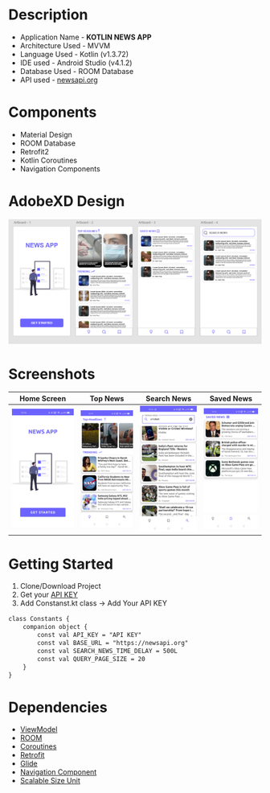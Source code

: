 
# Description 

- Application Name - **KOTLIN NEWS APP**
- Architecture Used - MVVM
- Language Used - Kotlin (v1.3.72)  
- IDE used - Android Studio (v4.1.2)  
- Database Used - ROOM Database 
- API used - [newsapi.org](https://newsapi.org/)

# Components

- Material Design
- ROOM Database
- Retrofit2
- Kotlin Coroutines
- Navigation Components

# AdobeXD Design

 ![](Images/img.PNG)

# Screenshots

 | Home Screen | Top News | Search News | Saved News |
 --------------|------------|-------------|-----------|
 | ![Home Screen](Images/img1.jpg) | ![Top News](Images/img2.jpg)  | ![Search News](Images/img4.jpg) | ![Search News](Images/img3.jpg)
 
 # Getting Started
 
 1. Clone/Download Project
 2. Get your [API KEY](https://newsapi.org/)
 3. Add Constanst.kt class -> Add Your API KEY

```
class Constants {
    companion object {
        const val API_KEY = "API KEY"
        const val BASE_URL = "https://newsapi.org"
        const val SEARCH_NEWS_TIME_DELAY = 500L
        const val QUERY_PAGE_SIZE = 20
    }
}
```

# Dependencies

- [ViewModel](https://developer.android.com/jetpack/androidx/releases/lifecycle)
- [ROOM](https://developer.android.com/jetpack/androidx/releases/room)
- [Coroutines](https://developer.android.com/kotlin/coroutines)
- [Retrofit](https://square.github.io/retrofit/)
- [Glide](https://github.com/bumptech/glide)
- [Navigation Component](https://developer.android.com/jetpack/androidx/releases/navigation)
- [Scalable Size Unit](https://github.com/intuit/sdp)

